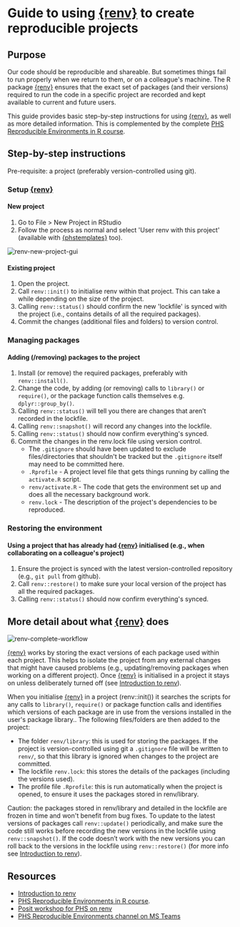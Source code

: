 # Guide to using [{renv}](https://rstudio.github.io/renv/) to create reproducible projects

## Purpose

Our code should be reproducible and shareable. But sometimes things fail to run properly when we return to them, or on a colleague's machine. The R package [{renv}](https://rstudio.github.io/renv/) ensures that the exact set of packages (and their versions) required to run the code in a specific project are recorded and kept available to current and future users.

This guide provides basic step-by-step instructions for using [{renv}](https://rstudio.github.io/renv/), as well as more detailed information. This is complemented by the complete [PHS Reproducible Environments in R course](https://public-health-scotland.github.io/knowledge-base/develop/reproducible-environments-in-r).

## Step-by-step instructions

Pre-requisite: a project (preferably version-controlled using git).

### Setup [{renv}](https://rstudio.github.io/renv/)

#### New project

1. Go to File > New Project in RStudio
2. Follow the process as normal and select 'User renv with this project' (available with [{phstemplates}](https://github.com/Public-Health-Scotland/phstemplates) too).

![renv-new-project-gui](https://github.com/Public-Health-Scotland/technical-docs/assets/33964310/8442d13f-da12-4b3b-91d7-925faae615f9)

#### Existing project

1. Open the project.
2. Call `renv::init()` to initialise renv within that project. This can take a while depending on the size of the project.
3. Calling `renv::status()` should confirm the new 'lockfile' is synced with the project (i.e., contains details of all the required packages).
4. Commit the changes (additional files and folders) to version control.

### Managing packages

#### Adding (/removing) packages to the project

1. Install (or remove) the required packages, preferably with `renv::install()`.
2. Change the code, by adding (or removing) calls to `library()` or `require()`, or the package function calls themselves e.g. `dplyr::group_by()`.
3. Calling `renv::status()` will tell you there are changes that aren’t recorded in the lockfile.
4. Calling `renv::snapshot()` will record any changes into the lockfile.
5. Calling `renv::status()` should now confirm everything's synced.
6. Commit the changes in the renv.lock file using version control.
   - The `.gitignore` should have been updated to exclude files/directories that shouldn't be tracked but the `.gitignore` itself may need to be committed here.
   - `.Rprofile` - A project level file that gets things running by calling the `activate.R` script.
   - `renv/activate.R` - The code that gets the environment set up and does all the necessary background work.
   - `renv.lock` - The description of the project's dependencies to be reproduced.

### Restoring the environment

#### Using a project that has already had [{renv}](https://rstudio.github.io/renv/) initialised (e.g., when collaborating on a colleague's project)

1. Ensure the project is synced with the latest version-controlled repository (e.g., `git pull` from github).
2. Call `renv::restore()` to make sure your local version of the project has all the required packages.
3. Calling `renv::status()` should now confirm everything's synced.

## More detail about what [{renv}](https://rstudio.github.io/renv/) does

![renv-complete-workflow](https://github.com/Public-Health-Scotland/technical-docs/assets/33964310/391de4ef-c7d3-4a09-8eed-95c0f48b50eb)

[{renv}](https://rstudio.github.io/renv/) works by storing the exact versions of each package used within each project. This helps to isolate the project from any external changes that might have caused problems (e.g., updating/removing packages when working on a different project). Once [{renv}](https://rstudio.github.io/renv/) is initialised in a project it stays on unless deliberately turned off (see [Introduction to renv](https://rstudio.github.io/renv/articles/renv.html)).

When you initialise [{renv}](https://rstudio.github.io/renv/) in a project (renv::init()) it searches the scripts for any calls to `library()`, `require()` or package function calls and identifies which versions of each package are in use from the versions installed in the user's package library.. The following files/folders are then added to the project:

- The folder `renv/library`: this is used for storing the packages. If the project is version-controlled using git a `.gitignore` file will be written to `renv/`, so that this library is ignored when changes to the project are committed.
- The lockfile `renv.lock`: this stores the details of the packages (including the versions used).
- The profile file `.Rprofile`: this is run automatically when the project is opened, to ensure it uses the packages stored in renv/library.

Caution: the packages stored in renv/library and detailed in the lockfile are frozen in time and won't benefit from bug fixes. To update to the latest versions of packages call `renv::update()` periodically, and make sure the code still works before recording the new versions in the lockfile using `renv::snapshot()`. If the code doesn’t work with the new versions you can roll back to the versions in the lockfile using `renv::restore()` (for more info see [Introduction to renv](https://rstudio.github.io/renv/articles/renv.html)).

## Resources

- [Introduction to renv](https://rstudio.github.io/renv/articles/renv.html)
- [PHS Reproducible Environments in R course](https://public-health-scotland.github.io/knowledge-base/develop/reproducible-environments-in-r).
- [Posit workshop for PHS on renv](https://positpbc.zoom.us/rec/play/n8-spO05R8p9vp8dqJ9GxH_Zr8mk7IMvsiX3menvnbXEXmJOXK5mOA-HPMxEFQPJvh6bTkvhaK6_oHWT.e--Z8hkQVR5coU-F?continueMode=true&pwd=MjxDT7xc_SQJM8HkKz4ffvPvm0mU4s74&_x_zm_rtaid=7GmfdwjkRvidhayMImvvYQ.1680787485091.7d8be92495688fceb3b55c4b0f603018&_x_zm_rhtaid=747)
- [PHS Reproducible Environments channel on MS Teams](https://teams.microsoft.com/l/channel/19%3Aa786ffd4a70d4941b87f023942d21b6a%40thread.tacv2/Reproducible%20Environments?groupId=ec4250f9-b70a-4f32-9372-a232ccb4f713&tenantId=)
